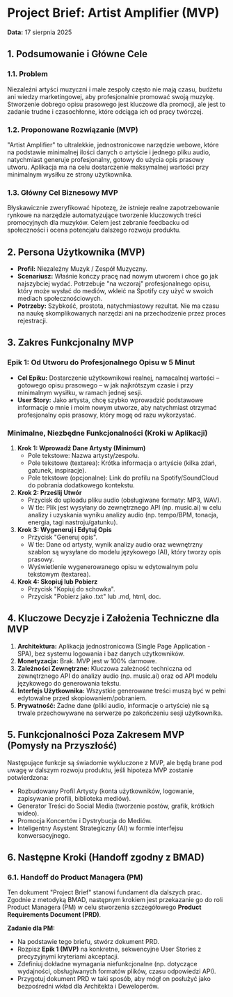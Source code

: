 # Project Brief: Artist Amplifier (MVP)

**Data:** 17 sierpnia 2025

## 1\. Podsumowanie i Główne Cele

### 1.1. Problem

Niezależni artyści muzyczni i małe zespoły często nie mają czasu, budżetu ani wiedzy marketingowej, aby profesjonalnie promować swoją muzykę. Stworzenie dobrego opisu prasowego jest kluczowe dla promocji, ale jest to zadanie trudne i czasochłonne, które odciąga ich od pracy twórczej.

### 1.2. Proponowane Rozwiązanie (MVP)

"Artist Amplifier" to ultralekkie, jednostronicowe narzędzie webowe, które na podstawie minimalnej ilości danych o artyście i jednego pliku audio, natychmiast generuje profesjonalny, gotowy do użycia opis prasowy utworu. Aplikacja ma na celu dostarczenie maksymalnej wartości przy minimalnym wysiłku ze strony użytkownika.

### 1.3. Główny Cel Biznesowy MVP

Błyskawicznie zweryfikować hipotezę, że istnieje realne zapotrzebowanie rynkowe na narzędzie automatyzujące tworzenie kluczowych treści promocyjnych dla muzyków. Celem jest zebranie feedbacku od społeczności i ocena potencjału dalszego rozwoju produktu.

## 2\. Persona Użytkownika (MVP)

- **Profil:** Niezależny Muzyk / Zespół Muzyczny.
- **Scenariusz:** Właśnie kończy pracę nad nowym utworem i chce go jak najszybciej wydać. Potrzebuje "na wczoraj" profesjonalnego opisu, który może wysłać do mediów, wkleić na Spotify czy użyć w swoich mediach społecznościowych.
- **Potrzeby:** Szybkość, prostota, natychmiastowy rezultat. Nie ma czasu na naukę skomplikowanych narzędzi ani na przechodzenie przez proces rejestracji.

## 3\. Zakres Funkcjonalny MVP

### Epik 1: Od Utworu do Profesjonalnego Opisu w 5 Minut

- **Cel Epiku:** Dostarczenie użytkownikowi realnej, namacalnej wartości – gotowego opisu prasowego – w jak najkrótszym czasie i przy minimalnym wysiłku, w ramach jednej sesji.
- **User Story:** Jako artysta, chcę szybko wprowadzić podstawowe informacje o mnie i moim nowym utworze, aby natychmiast otrzymać profesjonalny opis prasowy, który mogę od razu wykorzystać.

### Minimalne, Niezbędne Funkcjonalności (Kroki w Aplikacji)

1. **Krok 1: Wprowadź Dane Artysty (Minimum)**
   - Pole tekstowe: Nazwa artysty/zespołu.
   - Pole tekstowe (textarea): Krótka informacja o artyście (kilka zdań, gatunek, inspiracje).
   - Pole tekstowe (opcjonalne): Link do profilu na Spotify/SoundCloud do pobrania dodatkowego kontekstu.
2. **Krok 2: Prześlij Utwór**
   - Przycisk do uploadu pliku audio (obsługiwane formaty: MP3, WAV).
   - W tle: Plik jest wysyłany do zewnętrznego API (np. music.ai) w celu analizy i uzyskania wyniku analizy audio (np. tempo/BPM, tonacja, energia, tagi nastroju/gatunku).
3. **Krok 3: Wygeneruj i Edytuj Opis**
   - Przycisk "Generuj opis".
   - W tle: Dane od artysty, wynik analizy audio oraz wewnętrzny szablon są wysyłane do modelu językowego (AI), który tworzy opis prasowy.
   - Wyświetlenie wygenerowanego opisu w edytowalnym polu tekstowym (textarea).
4. **Krok 4: Skopiuj lub Pobierz**
   - Przycisk "Kopiuj do schowka".
   - Przycisk "Pobierz jako .txt" lub .md, html, doc.

## 4\. Kluczowe Decyzje i Założenia Techniczne dla MVP

1. **Architektura:** Aplikacja jednostronicowa (Single Page Application - SPA), bez systemu logowania i baz danych użytkowników.
2. **Monetyzacja:** Brak. MVP jest w 100% darmowe.
3. **Zależności Zewnętrzne:** Kluczowa zależność techniczna od zewnętrznego API do analizy audio (np. music.ai) oraz od API modelu językowego do generowania tekstu.
4. **Interfejs Użytkownika:** Wszystkie generowane treści muszą być w pełni edytowalne przed skopiowaniem/pobraniem.
5. **Prywatność:** Żadne dane (pliki audio, informacje o artyście) nie są trwale przechowywane na serwerze po zakończeniu sesji użytkownika.

## 5\. Funkcjonalności Poza Zakresem MVP (Pomysły na Przyszłość)

Następujące funkcje są świadomie wykluczone z MVP, ale będą brane pod uwagę w dalszym rozwoju produktu, jeśli hipoteza MVP zostanie potwierdzona:

- Rozbudowany Profil Artysty (konta użytkowników, logowanie, zapisywanie profili, biblioteka mediów).
- Generator Treści do Social Media (tworzenie postów, grafik, krótkich wideo).
- Promocja Koncertów i Dystrybucja do Mediów.
- Inteligentny Asystent Strategiczny (AI) w formie interfejsu konwersacyjnego.

## 6\. Następne Kroki (Handoff zgodny z BMAD)

### 6.1. Handoff do Product Managera (PM)

Ten dokument "Project Brief" stanowi fundament dla dalszych prac. Zgodnie z metodyką BMAD, następnym krokiem jest przekazanie go do roli Product Managera (PM) w celu stworzenia szczegółowego **Product Requirements Document (PRD)**.

**Zadanie dla PM:**

- Na podstawie tego briefu, stwórz dokument PRD.
- Rozpisz **Epik 1 (MVP)** na konkretne, sekwencyjne User Stories z precyzyjnymi kryteriami akceptacji.
- Zdefiniuj dokładne wymagania niefunkcjonalne (np. dotyczące wydajności, obsługiwanych formatów plików, czasu odpowiedzi API).
- Przygotuj dokument PRD w taki sposób, aby mógł on posłużyć jako bezpośredni wkład dla Architekta i Deweloperów.
